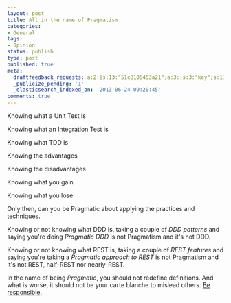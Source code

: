 ```yaml
---
layout: post
title: All in the name of Pragmatism
categories:
- General
tags:
- Opinion
status: publish
type: post
published: true
meta:
  draftfeedback_requests: a:2:{s:13:"51c8105453a21";a:3:{s:3:"key";s:13:"51c8105453a21";s:4:"time";s:10:"1372065876";s:7:"user_id";s:7:"5078411";}s:13:"51c8174e71fd6";a:3:{s:3:"key";s:13:"51c8174e71fd6";s:4:"time";s:10:"1372067662";s:7:"user_id";s:7:"5078411";}}
  _publicize_pending: '1'
  _elasticsearch_indexed_on: '2013-06-24 09:20:45'
comments: true
---
```


Knowing what a Unit Test is

Knowing what an Integration Test is

Knowing what TDD is

Knowing the advantages

Knowing the disadvantages

Knowing what you gain

Knowing what you lose


Only then, can you be Pragmatic about applying the practices and techniques.

Knowing or not knowing what DDD is,
taking a couple of <i>DDD patterns</i> and saying you're doing<em> Pragmatic DDD </em>is not Pragmatism and it's not DDD.

Knowing or not knowing what REST is,
taking a couple of<em> REST features </em>and saying you're taking a<em> Pragmatic approach to REST </em>is not Pragmatism and it's not REST, half-REST nor nearly-REST.

In the name of being <em>Pragmatic</em>, you should not redefine definitions. And what is worse, it should not be your carte blanche to mislead others. <a href="http://hadihariri.com/2012/03/18/the-journey-of-teaching/">Be responsible</a>.
